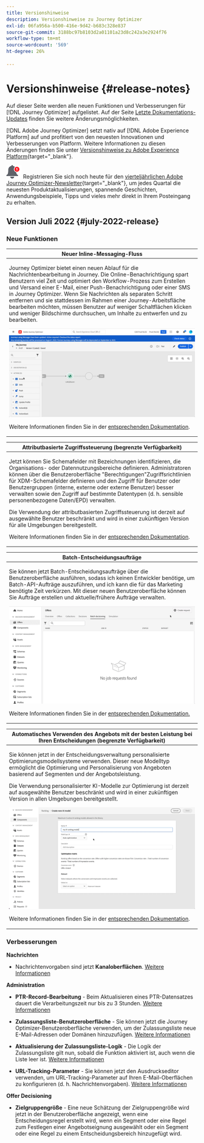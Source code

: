 ```yaml
---
title: Versionshinweise
description: Versionshinweise zu Journey Optimizer
exl-id: 06fa956a-b500-416e-9d42-b683c328e837
source-git-commit: 3188bc97b8103d2a01101a23d8c242a3e2924f76
workflow-type: tm+mt
source-wordcount: '569'
ht-degree: 26%

---
```


# Versionshinweise {#release-notes}

Auf dieser Seite werden alle neuen Funktionen und Verbesserungen für [!DNL Journey Optimizer] aufgelistet. Auf der Seite [Letzte Dokumentations-Updates](documentation-updates.md) finden Sie weitere Änderungsmöglichkeiten.

[!DNL Adobe Journey Optimizer] setzt nativ auf [!DNL Adobe Experience Platform] auf und profitiert von den neuesten Innovationen und Verbesserungen von Platform. Weitere Informationen zu diesen Änderungen finden Sie unter [Versionshinweise zu Adobe Experience Platform](https://experienceleague.adobe.com/docs/experience-platform/release-notes/latest.html?lang=de){target=&quot;_blank&quot;}.

![Newsletter](../assets/do-not-localize/nl-icon.png) Registrieren Sie sich noch heute für den [vierteljährlichen Adobe Journey Optimizer-Newsletter](https://www.adobe.com/subscription/Adobe_Journey_Optimizer_NL.html){target=&quot;_blank&quot;}, um jedes Quartal die neuesten Produktaktualisierungen, spannende Geschichten, Anwendungsbeispiele, Tipps und vieles mehr direkt in Ihrem Posteingang zu erhalten.

## Version Juli 2022 {#july-2022-release}

### Neue Funktionen

<table>
<thead>
<tr>
<th><strong>Neuer Inline-Messaging-Fluss</strong><br/></th>
</tr>
</thead>
<tbody>
<tr>
<td>
<p>Journey Optimizer bietet einen neuen Ablauf für die Nachrichtenbearbeitung in Journey. Die Online-Benachrichtigung spart Benutzern viel Zeit und optimiert den Workflow-Prozess zum Erstellen und Versand einer E-Mail, einer Push-Benachrichtigung oder einer SMS in Journey Optimizer. Wenn Sie Nachrichten als separaten Schritt entfernen und sie stattdessen im Rahmen einer Journey-Arbeitsfläche bearbeiten möchten, müssen Benutzer auf weniger Schaltflächen klicken und weniger Bildschirme durchsuchen, um Inhalte zu entwerfen und zu bearbeiten.</p>
<img src="assets/do-not-localize/inline.gif"/>
<p>Weitere Informationen finden Sie in der <a href="../messages/get-started-content.md">entsprechenden Dokumentation</a>.</p>
</td>
</tr>
</tbody>
</table>


<table>
<thead>
<tr>
<th><strong>Attributbasierte Zugriffssteuerung (begrenzte Verfügbarkeit)</strong><br/></th>
</tr>
</thead>
<tbody>
<tr>
<td>
<p>Jetzt können Sie Schemafelder mit Bezeichnungen identifizieren, die Organisations- oder Datennutzungsbereiche definieren. Administratoren können über die Benutzeroberfläche "Berechtigungen"Zugriffsrichtlinien für XDM-Schemafelder definieren und den Zugriff für Benutzer oder Benutzergruppen (interne, externe oder externe Benutzer) besser verwalten sowie den Zugriff auf bestimmte Datentypen (d. h. sensible personenbezogene Daten/EPD) verwalten.</p>
<p>Die Verwendung der attributbasierten Zugriffssteuerung ist derzeit auf ausgewählte Benutzer beschränkt und wird in einer zukünftigen Version für alle Umgebungen bereitgestellt.</p>
<p>Weitere Informationen finden Sie in der <a href="../administration/attribute-based-access.md">entsprechenden Dokumentation</a>.</p>
</td>
</tr>
</tbody>
</table>

<table>
<thead>
<tr>
<th><strong>Batch-Entscheidungsaufträge</strong><br/></th>
</tr>
</thead>
<tbody>
<tr>
<td>
<p>Sie können jetzt Batch-Entscheidungsaufträge über die Benutzeroberfläche ausführen, sodass ich keinen Entwickler benötige, um Batch-API-Aufträge auszuführen, und ich kann die für das Marketing benötigte Zeit verkürzen. Mit dieser neuen Benutzeroberfläche können Sie Aufträge erstellen und aktuelle/frühere Aufträge verwalten.</p>
<img src="assets/do-not-localize/batch.gif"/>
<p>Weitere Informationen finden Sie in der <a href="../offers/batch-delivery.md">entsprechenden Dokumentation.</p>
</td>
</tr>
</tbody>
</table>

<table>
<thead>
<tr>
<th><strong>Automatisches Verwenden des Angebots mit der besten Leistung bei Ihren Entscheidungen (begrenzte Verfügbarkeit)</strong><br/></th>
</tr>
</thead>
<tbody>
<tr>
<td>
<p>Sie können jetzt in der Entscheidungsverwaltung personalisierte Optimierungsmodellsysteme verwenden. Dieser neue Modelltyp ermöglicht die Optimierung und Personalisierung von Angeboten basierend auf Segmenten und der Angebotsleistung.</p>
<p>Die Verwendung personalisierter KI-Modelle zur Optimierung ist derzeit auf ausgewählte Benutzer beschränkt und wird in einer zukünftigen Version in allen Umgebungen bereitgestellt.</p>
<img src="assets/do-not-localize/ai-ranking.gif"/>
<p>Weitere Informationen finden Sie in der <a href="../offers/ranking/personalized-optimization-model.md">entsprechenden Dokumentation</a>.</p>
</td>
</tr>
</tbody>
</table>

### Verbesserungen

<!--
**Journeys**

* **Ending a journey** - In the journey canvas, the **End** activity has been removed from the palette. End tags are now added by default at the end of each path and cannot be removed. This improvement allows better reporting of where a customer dropped out of the journey, without any action from the user.
-->

**Nachrichten**

* Nachrichtenvorgaben sind jetzt **Kanaloberflächen**. [Weitere Informationen](../configuration/channel-surfaces.md)

**Administration**

* **PTR-Record-Bearbeitung** - Beim Aktualisieren eines PTR-Datensatzes dauert die Verarbeitungszeit nur bis zu 3 Stunden. [Weitere Informationen](../configuration/ptr-records.md#processing)

* **Zulassungsliste-Benutzeroberfläche** - Sie können jetzt die Journey Optimizer-Benutzeroberfläche verwenden, um der Zulassungsliste neue E-Mail-Adressen oder Domänen hinzuzufügen. [Weitere Informationen](../configuration/allow-list.md)

* **Aktualisierung der Zulassungsliste-Logik** - Die Logik der Zulassungsliste gilt nun, sobald die Funktion aktiviert ist, auch wenn die Liste leer ist. [Weitere Informationen](../configuration/allow-list.md#logic)

* **URL-Tracking-Parameter** - Sie können jetzt den Ausdruckseditor verwenden, um URL-Tracking-Parameter auf Ihren E-Mail-Oberflächen zu konfigurieren (d. h. Nachrichtenvorgaben). [Weitere Informationen](../configuration/email-settings.md#url-tracking)

**Offer Decisioning**

* **Zielgruppengröße** - Eine neue Schätzung der Zielgruppengröße wird jetzt in der Benutzeroberfläche angezeigt, wenn eine Entscheidungsregel erstellt wird, wenn ein Segment oder eine Regel zum Festlegen einer Angebotseignung ausgewählt oder ein Segment oder eine Regel zu einem Entscheidungsbereich hinzugefügt wird.